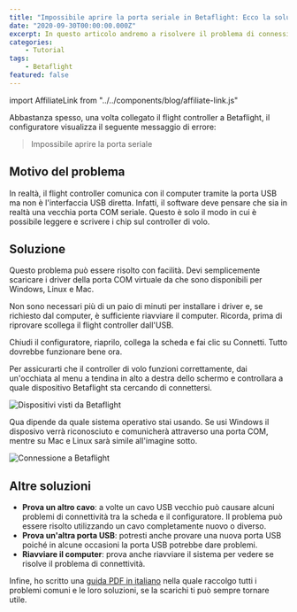 ```yaml
---
title: "Impossibile aprire la porta seriale in Betaflight: Ecco la soluzione"
date: "2020-09-30T00:00:00.000Z"
excerpt: In questo articolo andremo a risolvere il problema di connessione a Betaflight più comune.
categories:
    - Tutorial
tags: 
    - Betaflight
featured: false
---
```


import AffiliateLink from "../../components/blog/affiliate-link.js"

Abbastanza spesso, una volta collegato il flight controller a Betaflight, il configuratore visualizza il seguente messaggio di errore:
> Impossibile aprire la porta seriale

## Motivo del problema
In realtà, il flight controller comunica con il computer tramite la porta USB ma non è l'interfaccia USB diretta.
Infatti, il software deve pensare che sia in realtà una vecchia porta COM seriale. Questo è solo il modo in cui è possibile leggere e scrivere i chip sul controller di volo.

## Soluzione
Questo problema può essere risolto con facilità. Devi semplicemente scaricare i driver della porta COM virtuale da <AffiliateLink href="https://www.silabs.com/products/development-tools/software/usb-to-uart-bridge-vcp-drivers" label="SiLabs"/> che sono disponibili per Windows, Linux e Mac.

Non sono necessari più di un paio di minuti per installare i driver e, se richiesto dal computer, è sufficiente riavviare il computer. Ricorda, prima di riprovare scollega il flight controller dall'USB.

Chiudi il configuratore, riaprilo, collega la scheda e fai clic su Connetti. Tutto dovrebbe funzionare bene ora.

Per assicurarti che il controller di volo funzioni correttamente, dai un'occhiata al menu a tendina in alto a destra dello schermo e controllara a quale dispositivo Betaflight sta cercando di connettersi.

![Dispositivi visti da Betaflight](/assets/impossibile-connettersi-a-betaflight/bf_dispositivi.png)

Qua dipende da quale sistema operativo stai usando. Se usi Windows il disposivo verrà riconosciuto e comunicherà attraverso una porta COM, mentre su Mac e Linux sarà simile all'imagine sotto.

![Connessione a Betaflight](/assets/impossibile-connettersi-a-betaflight/bf_connessione.png)


## Altre soluzioni
- **Prova un altro cavo**: a volte un cavo USB vecchio può causare alcuni problemi di connettività tra la scheda e il configuratore. Il problema può essere risolto utilizzando un cavo completamente nuovo o diverso.
- **Prova un'altra porta USB**: potresti anche provare una nuova porta USB poiché in alcune occasioni la porta USB potrebbe dare problemi.
- **Riavviare il computer**: prova anche riavviare il sistema per vedere se risolve il problema di connettività.

Infine, ho scritto una [guida PDF in italiano](https://lucafpv.com/problemi-comuni-droni-fpv/) nella quale raccolgo tutti i problemi comuni e le loro soluzioni, se la scarichi ti può sempre tornare utile.